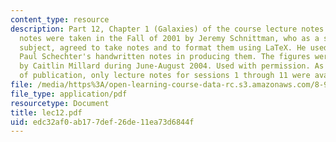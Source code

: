 ```yaml
---
content_type: resource
description: Part 12, Chapter 1 (Galaxies) of the course lecture notes. The lecture
  notes were taken in the Fall of 2001 by Jeremy Schnittman, who as a student in the
  subject, agreed to take notes and to format them using LaTeX. He used Professor
  Paul Schechter's handwritten notes in producing them. The figures were produced
  by Caitlin Millard during June-August 2004. Used with permission. As of the date
  of publication, only lecture notes for sessions 1 through 11 were available.
file: /media/https%3A/open-learning-course-data-rc.s3.amazonaws.com/8-902-astrophysics-ii-fall-2004/edc32af0ab177def26de11ea73d6844f_lec12.pdf
file_type: application/pdf
resourcetype: Document
title: lec12.pdf
uid: edc32af0-ab17-7def-26de-11ea73d6844f
---
```


